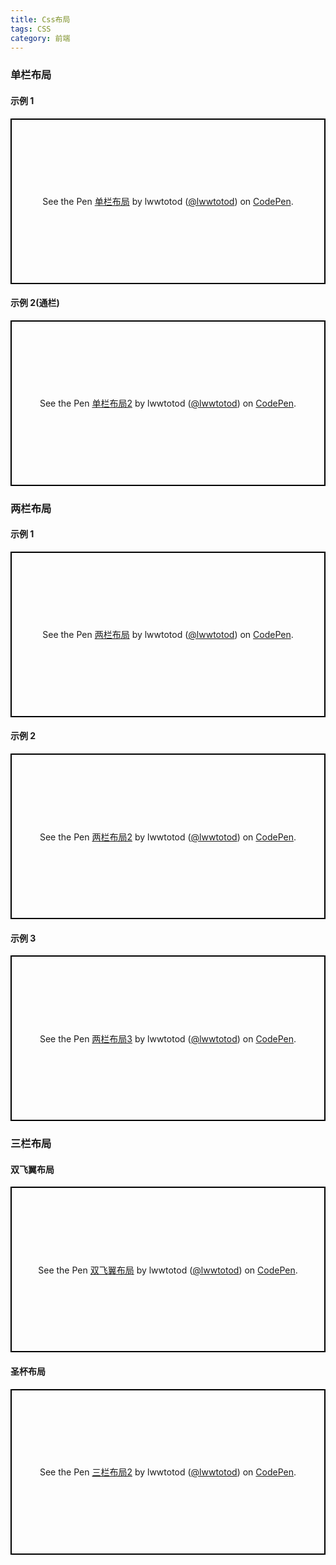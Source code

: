 ```yaml
---
title: Css布局
tags: CSS
category: 前端
---
```


### 单栏布局

#### 示例 1

<p class="codepen" data-height="265" data-theme-id="light" data-default-tab="html,result" data-user="lwwtotod" data-slug-hash="PgRzQx" style="height: 265px; box-sizing: border-box; display: flex; align-items: center; justify-content: center; border: 2px solid black; margin: 1em 0; padding: 1em;" data-pen-title="单栏布局">
  <span>See the Pen <a href="https://codepen.io/lwwtotod/pen/PgRzQx/">
  单栏布局</a> by lwwtotod (<a href="https://codepen.io/lwwtotod">@lwwtotod</a>)
  on <a href="https://codepen.io">CodePen</a>.</span>
</p>
<script async src="https://static.codepen.io/assets/embed/ei.js"></script>

#### 示例 2(通栏)

<p class="codepen" data-height="265" data-theme-id="light" data-default-tab="html,result" data-user="lwwtotod" data-slug-hash="wZmWjZ" style="height: 265px; box-sizing: border-box; display: flex; align-items: center; justify-content: center; border: 2px solid black; margin: 1em 0; padding: 1em;" data-pen-title="单栏布局2">
  <span>See the Pen <a href="https://codepen.io/lwwtotod/pen/wZmWjZ/">
  单栏布局2</a> by lwwtotod (<a href="https://codepen.io/lwwtotod">@lwwtotod</a>)
  on <a href="https://codepen.io">CodePen</a>.</span>
</p>
<script async src="https://static.codepen.io/assets/embed/ei.js"></script>

### 两栏布局

#### 示例 1

<p class="codepen" data-height="265" data-theme-id="light" data-default-tab="html,result" data-user="lwwtotod" data-slug-hash="pBLbPz" style="height: 265px; box-sizing: border-box; display: flex; align-items: center; justify-content: center; border: 2px solid black; margin: 1em 0; padding: 1em;" data-pen-title="两栏布局">
  <span>See the Pen <a href="https://codepen.io/lwwtotod/pen/pBLbPz/">
  两栏布局</a> by lwwtotod (<a href="https://codepen.io/lwwtotod">@lwwtotod</a>)
  on <a href="https://codepen.io">CodePen</a>.</span>
</p>
<script async src="https://static.codepen.io/assets/embed/ei.js"></script>

#### 示例 2

<p class="codepen" data-height="265" data-theme-id="light" data-default-tab="html,result" data-user="lwwtotod" data-slug-hash="GLxqvB" style="height: 265px; box-sizing: border-box; display: flex; align-items: center; justify-content: center; border: 2px solid black; margin: 1em 0; padding: 1em;" data-pen-title="两栏布局2">
  <span>See the Pen <a href="https://codepen.io/lwwtotod/pen/GLxqvB/">
  两栏布局2</a> by lwwtotod (<a href="https://codepen.io/lwwtotod">@lwwtotod</a>)
  on <a href="https://codepen.io">CodePen</a>.</span>
</p>
<script async src="https://static.codepen.io/assets/embed/ei.js"></script>

#### 示例 3

<p class="codepen" data-height="265" data-theme-id="light" data-default-tab="html,result" data-user="lwwtotod" data-slug-hash="NmYrwm" style="height: 265px; box-sizing: border-box; display: flex; align-items: center; justify-content: center; border: 2px solid black; margin: 1em 0; padding: 1em;" data-pen-title="两栏布局3">
  <span>See the Pen <a href="https://codepen.io/lwwtotod/pen/NmYrwm/">
  两栏布局3</a> by lwwtotod (<a href="https://codepen.io/lwwtotod">@lwwtotod</a>)
  on <a href="https://codepen.io">CodePen</a>.</span>
</p>
<script async src="https://static.codepen.io/assets/embed/ei.js"></script>

### 三栏布局

#### 双飞翼布局

<p class="codepen" data-height="265" data-theme-id="light" data-default-tab="html" data-user="lwwtotod" data-slug-hash="ROxGMa" style="height: 265px; box-sizing: border-box; display: flex; align-items: center; justify-content: center; border: 2px solid black; margin: 1em 0; padding: 1em;" data-pen-title="双飞翼布局">
  <span>See the Pen <a href="https://codepen.io/lwwtotod/pen/ROxGMa/">
  双飞翼布局</a> by lwwtotod (<a href="https://codepen.io/lwwtotod">@lwwtotod</a>)
  on <a href="https://codepen.io">CodePen</a>.</span>
</p>
<script async src="https://static.codepen.io/assets/embed/ei.js"></script>

#### 圣杯布局

<p class="codepen" data-height="265" data-theme-id="light" data-default-tab="html,result" data-user="lwwtotod" data-slug-hash="YMaWJv" style="height: 265px; box-sizing: border-box; display: flex; align-items: center; justify-content: center; border: 2px solid black; margin: 1em 0; padding: 1em;" data-pen-title="三栏布局2">
  <span>See the Pen <a href="https://codepen.io/lwwtotod/pen/YMaWJv/">
  三栏布局2</a> by lwwtotod (<a href="https://codepen.io/lwwtotod">@lwwtotod</a>)
  on <a href="https://codepen.io">CodePen</a>.</span>
</p>
<script async src="https://static.codepen.io/assets/embed/ei.js"></script>
